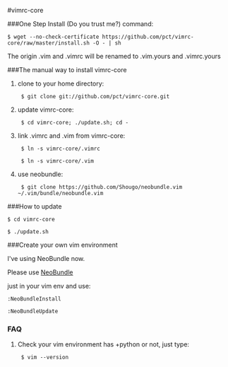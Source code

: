 #vimrc-core

###One Step Install (Do you trust me?)
command:

    $ wget --no-check-certificate https://github.com/pct/vimrc-core/raw/master/install.sh -O - | sh

The origin .vim and .vimrc will be renamed to .vim.yours and .vimrc.yours

###The manual way to install vimrc-core
1. clone to your home directory:

		$ git clone git://github.com/pct/vimrc-core.git

2. update vimrc-core:

    	$ cd vimrc-core; ./update.sh; cd -

3. link .vimrc and .vim from vimrc-core:

    	$ ln -s vimrc-core/.vimrc

    	$ ln -s vimrc-core/.vim

4. use neobundle:

    	$ git clone https://github.com/Shougo/neobundle.vim ~/.vim/bundle/neobundle.vim

###How to update

    $ cd vimrc-core

    $ ./update.sh

###Create your own vim environment

I've using NeoBundle now.

Please use [NeoBundle](https://github.com/Shougo/neobundle.vim)

just in your vim env and use:

    :NeoBundleInstall

    :NeoBundleUpdate

### FAQ
1. Check your vim environment has +python or not, just type:

    	$ vim --version


